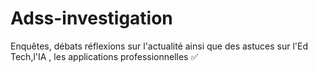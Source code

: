 # Adss-investigation
Enquêtes, débats réflexions sur l'actualité ainsi que des astuces sur l'Ed Tech,l'IA , les applications professionnelles 
✅

